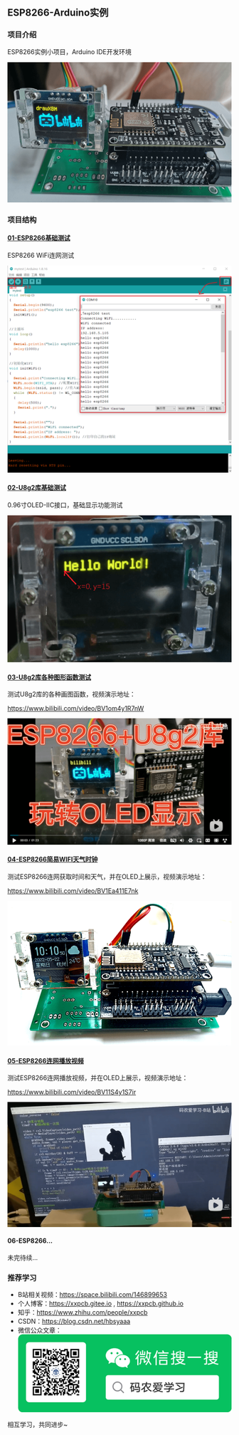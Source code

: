 ## ESP8266-Arduino实例

### 项目介绍
ESP8266实例小项目，Arduino IDE开发环境

![](esp8266.png)



### 项目结构

#### [01-ESP8266基础测试](01-ESP8266基础测试)

ESP8266 WiFi连网测试

![](01-ESP8266基础测试/wifi-test.png)

#### [02-U8g2库基础测试](02-U8g2库基础测试)

0.96寸OLED-IIC接口，基础显示功能测试

![](02-U8g2库基础测试/u8g2-demo.png)

#### [03-U8g2库各种图形函数测试](03-U8g2库各种图形函数测试)

测试U8g2库的各种画图函数，视频演示地址：

<https://www.bilibili.com/video/BV1om4y1R7nW>

![](03-U8g2库各种图形函数测试/video.png)

#### [04-ESP8266简易WIFI天气时钟](04-ESP8266简易WIFI天气时钟)

测试ESP8266连网获取时间和天气，并在OLED上展示，视频演示地址：

<https://www.bilibili.com/video/BV1Ea411E7nk>

![](04-ESP8266简易WIFI天气时钟/weather.png)

#### [05-ESP8266连网播放视频](05-ESP8266连网播放视频)

测试ESP8266连网播放视频，并在OLED上展示，视频演示地址：

<https://www.bilibili.com/video/BV11S4y1S7ir>

![](05-ESP8266连网播放视频/playvideo.png)

#### 06-ESP8266...

未完待续...



### 推荐学习

- B站相关视频：<https://space.bilibili.com/146899653>
- 个人博客：<https://xxpcb.gitee.io> ,   <https://xxpcb.github.io>
- 知乎：<https://www.zhihu.com/people/xxpcb>
- CSDN：<https://blog.csdn.net/hbsyaaa>
- 微信公众文章：![](wxgzh.png)

相互学习，共同进步~

